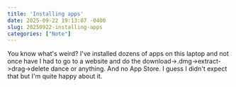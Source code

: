 ```yaml
---
title: 'Installing apps'
date: 2025-09-22 19:13:07 -0400
slug: 20250922-installing-apps
categories: ["Note"]
---
```


You know what's weird? I've installed dozens of apps on this laptop and not once have I had to go to a website and do the download->.dmg->extract->drag->delete dance or anything. And no App Store. I guess I didn't expect that but I'm quite happy about it.
